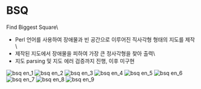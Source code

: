 # BSQ
Find Biggest Square\
- Perl 언어를 사용하여 장애물과 빈 공간으로 이루어진 직사각형 형태의 지도를 제작\
- 제작된 지도에서 장애물을 피하여 가장 큰 정사각형을 찾아 출력\
- 지도 parsing 및 지도 에러 검증까지 진행, 이후 미구현

![bsq en_1](https://user-images.githubusercontent.com/70087750/180591216-7d1f557f-2170-43c9-8b7d-4dfadf6243ac.jpg)
![bsq en_2](https://user-images.githubusercontent.com/70087750/180591217-0d62b27c-1a6d-4de7-8fff-7f8d2acba806.jpg)
![bsq en_3](https://user-images.githubusercontent.com/70087750/180591218-377ae37f-946b-440b-9dec-eed32429b1c0.jpg)
![bsq en_4](https://user-images.githubusercontent.com/70087750/180591219-d5bb9ac8-678d-4ea9-804d-016998c6d178.jpg)
![bsq en_5](https://user-images.githubusercontent.com/70087750/180591220-698032c7-dd4e-4aac-8276-ed3d9e615d81.jpg)
![bsq en_6](https://user-images.githubusercontent.com/70087750/180591221-7d22707c-9430-4009-97f2-0e2a2d0f7a4e.jpg)
![bsq en_7](https://user-images.githubusercontent.com/70087750/180591222-b90460ca-4ad7-4d1b-bf35-e640631b40a3.jpg)
![bsq en_8](https://user-images.githubusercontent.com/70087750/180591223-4a80cb9a-599e-4f62-af65-f4f2a12063ea.jpg)
![bsq en_9](https://user-images.githubusercontent.com/70087750/180591214-f18d32f5-4153-42d3-b692-c8fb9a343a55.jpg)
